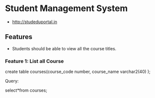 # Student Management System
* http://studeduportal.in
## Features

* Students should be able to view all the course titles.

### Feature 1: List all Course
create table courses(course_code number,
                     course_name varchar2(40)
                     );
                     
Query:

select*from courses;





